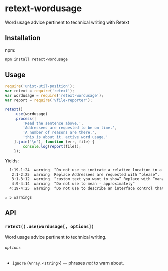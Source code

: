 # retext-wordusage

Word usage advice pertinent to technical writing with Retext

## Installation

npm:

```bash
npm install retext-wordusage
```

## Usage

```js
require('unist-util-position');
var retext = require('retext');
var wordusage = require('retext-wordusage');
var report = require('vfile-reporter');

retext()
    .use(wordusage)
    .process([
        'Read the sentence above.',
        'Addressees are requested to be on time.',
        'A number of reasons are there.',
        'this is about it. active word usage.'
    ].join('\n'), function (err, file) {
        console.log(report(file));
    });
```

Yields:

```txt
  1:19-1:24  warning  “Do not use to indicate a relative location in a document, as in -the above restrictions.” Replace with “previous”, “preceding”.  above                     retext-wordusage
   2:1-2:25  warning  Replace Addressees are requested with “please”.                                                                                   addressees-are-requested  retext-wordusage
   3:1-3:12  warning  “custom text you want to show” Replace with “many”, “some”.                                                                       a-number-of               retext-wordusage
   4:9-4:14  warning  “Do not use to mean - approximately”                                                                                              about                     retext-wordusage
  4:19-4:25  warning  “Do not use to describe an interface control that is available. Use available. ”                                                  active                    retext-wordusage

⚠ 5 warnings

```

## API

### `retext().use(wordusage[, options])`

Word usage advice pertinent to technical writing.

###### `options`

*   `ignore` (`Array.<string>`) — phrases _not_ to warn about.

